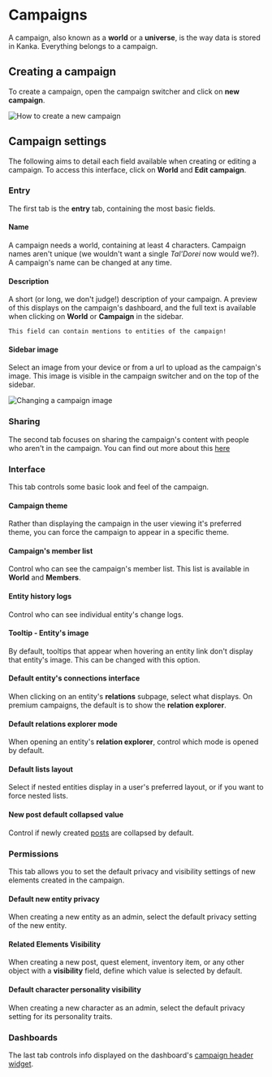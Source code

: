 # Campaigns

A campaign, also known as a **world** or a **universe**, is the way data is stored in Kanka. Everything belongs to a campaign.

## Creating a campaign

To create a campaign, open the campaign switcher and click on **new campaign**.

![How to create a new campaign](img/campaign-new.png)

## Campaign settings

The following aims to detail each field available when creating or editing a campaign. To access this interface, click on **World** and **Edit campaign**.

### Entry

The first tab is the **entry** tab, containing the most basic fields.

#### Name

A campaign needs a world, containing at least 4 characters. Campaign names aren't unique (we wouldn't want a single _Tal'Dorei_ now would we?). A campaign's name can be changed at any time.

#### Description

A short (or long, we don't judge!) description of your campaign. A preview of this displays on the campaign's dashboard, and the full text is available when clicking on **World** or **Campaign** in the sidebar. 

``` {admonition} Friendly tip
This field can contain mentions to entities of the campaign!
```

#### Sidebar image

Select an image from your device or from a url to upload as the campaign's image. This image is visible in the campaign switcher and on the top of the sidebar.

![Changing a campaign image](img/campaign-image.png)


### Sharing

The second tab focuses on sharing the campaign's content with people who aren't in the campaign. You can find out more about this [here](/features/campaigns/public-campaigns)

### Interface

This tab controls some basic look and feel of the campaign.


#### Campaign theme

Rather than displaying the campaign in the user viewing it's preferred theme, you can force the campaign to appear in a specific theme.

#### Campaign's member list

Control who can see the campaign's member list. This list is available in **World** and **Members**.

#### Entity history logs

Control who can see individual entity's change logs.

#### Tooltip - Entity's image

By default, tooltips that appear when hovering an entity link don't display that entity's image. This can be changed with this option.

#### Default entity's connections interface 

When clicking on an entity's **relations** subpage, select what displays. On premium campaigns, the default is to show the **relation explorer**.

#### Default relations explorer mode 

When opening an entity's **relation explorer**, control which mode is opened by default.

#### Default lists layout

Select if nested entities display in a user's preferred layout, or if you want to force nested lists.

#### New post default collapsed value 

Control if newly created [posts](/features/posts) are collapsed by default.

### Permissions

This tab allows you to set the default privacy and visibility settings of new elements created in the campaign.

#### Default new entity privacy 

When creating a new entity as an admin, select the default privacy setting of the new entity.

#### Related Elements Visibility 

When creating a new post, quest element, inventory item, or any other object with a **visibility** field, define which value is selected by default.

#### Default character personality visibility

When creating a new character as an admin, select the default privacy setting for its personality traits.


### Dashboards

The last tab controls info displayed on the dashboard's [campaign header widget](/guides/dashboard#ampaign-header).